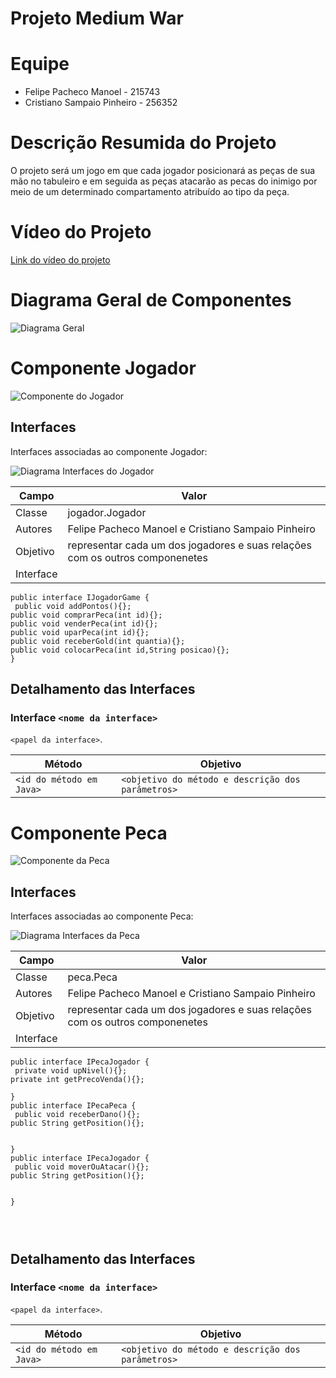 
# Projeto Medium War

# Equipe
* Felipe Pacheco Manoel - 215743
* Cristiano Sampaio Pinheiro - 256352

# Descrição Resumida do Projeto
O projeto será um jogo em que cada jogador posicionará as peças de sua mão no tabuleiro e em seguida as peças atacarão as pecas do inimigo por meio de um determinado compartamento atribuído ao tipo da peça.

# Vídeo do Projeto
[Link do vídeo do projeto](https://drive.google.com/open?id=12WCLHbGfRfGYytHxSpNW-8KsJQpoNzBI)

# Diagrama Geral de Componentes
![Diagrama Geral](diagramageral.png)

# Componente Jogador

![Componente do Jogador](componentejogador.png)

## Interfaces

Interfaces associadas ao componente Jogador:

![Diagrama Interfaces do Jogador](interfacejogador.png)

Campo | Valor
----- | -----
Classe | jogador.Jogador
Autores | Felipe Pacheco Manoel e Cristiano Sampaio Pinheiro
Objetivo | representar cada um dos jogadores e suas relações com os outros componenetes
Interface | 
~~~
public interface IJogadorGame {
 public void addPontos(){};
public void comprarPeca(int id){};
public void venderPeca(int id){};
public void uparPeca(int id){};
public void receberGold(int quantia){};
public void colocarPeca(int id,String posicao){};
}

~~~


## Detalhamento das Interfaces

### Interface `<nome da interface>`
`<papel da interface>`.

Método | Objetivo
-------| --------
`<id do método em Java>` | `<objetivo do método e descrição dos parâmetros>`

# Componente Peca

![Componente da Peca](componentepeca.png)

## Interfaces

Interfaces associadas ao componente Peca:

![Diagrama Interfaces da Peca](interfacepeca.png)

Campo | Valor
----- | -----
Classe | peca.Peca
Autores | Felipe Pacheco Manoel e Cristiano Sampaio Pinheiro
Objetivo | representar cada um dos jogadores e suas relações com os outros componenetes
Interface | 
~~~
public interface IPecaJogador {
 private void upNivel(){};
private int getPrecoVenda(){};

}
public interface IPecaPeca {
 public void receberDano(){};
public String getPosition(){};


}
public interface IPecaJogador {
 public void moverOuAtacar(){};
public String getPosition(){};


}




~~~


## Detalhamento das Interfaces

### Interface `<nome da interface>`
`<papel da interface>`.

Método | Objetivo
-------| --------
`<id do método em Java>` | `<objetivo do método e descrição dos parâmetros>`



